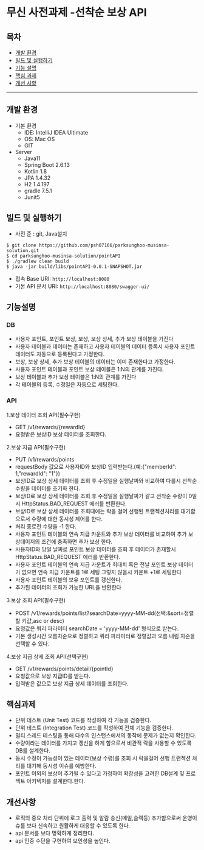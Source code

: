 # 무신 사전과제 -선착순 보상 API

## 목차
- [개발 환경](#개발환경)
- [빌드 및 실행하기](#빌드-및-실행하기)
- [기능 설명](#기능설명)
- [핵심 과제](#핵심과제)
- [개선 사항](#개선사항)
---
## 개발 환경
- 기본 환경
  - IDE: IntelliJ IDEA Ultimate
  - OS: Mac OS
  - GIT
- Server
  - Java11
  - Spring Boot 2.6.13
  - Kotlin 1.8
  - JPA 1.4.32
  - H2 1.4.197
  - gradle 7.5.1
  - Junit5

## 빌드 및 실행하기
- 사전 준 : git, Java설치
```
$ git clone https://github.com/psh07166/parksunghoo-musinsa-solution.git
$ cd parksunghoo-musinsa-solution/pointAPI
$ ./gradlew clean build
$ java -jar build/libs/pointAPI-0.0.1-SNAPSHOT.jar
```
- 접속 Base URI: `http://localhost:8080`
- 기본 API 문서 URI:  `http://localhost:8080/swagger-ui/`

## 기능설명

### DB
- 사용자 포인트, 포인트 보상, 보상, 보상 상세, 추가 보상 테이블을 가진다
- 사용자 테이블과 데이터는 존재하고 사용자 테이블의 데이터 등록시 사용자 포인트 데이터도 자동으로 등록된다고 가정한다.
- 보상, 보상 상세, 추가 보상 테이블의 데이터는 이미 존재한다고 가정한다.
- 사용자 포인트 테이블과 포인트 보상 테이블은 1:N의 관계를 가진다.
- 보상 테이블과 추가 보상 테이블은 1:N의 관계를 가진다
- 각 테이블의 등록, 수정일은 자동으로 세팅한다.

### API

1.보상 데이터 조회 API(필수구현)
- GET /v1/rewards/{rewardId}
- 요청받은 보상ID 보상 데이터를 조회한다.

2.보상 지급 API(필수구현)
- PUT /v1/rewards/points
- requestBody 값으로 사용자ID와 보상ID 입력받는다.(예:{"memberId": 1,"rewardId": "1"})
- 보상ID로 보상 상세 데이터를 조회 후 수정일을 실행날짜와 비교하여 다를시 선착순 수량을 데이터를 초기화 한다.
- 보상ID로 보상 상세 데이터를 조회 후 수정일을 실행날짜가 같고 선착순 수량이 0일시 HttpStatus.BAD_REQUEST 에러를 반환한다.
- 보상ID로 보상 상세 데이터를 조회때에는 락을 걸어 선행된 트랜젝션처리를 대기함으로서 수량에 대한 동시성 제어를 한다.
- 처리 종료전 수량을 -1 한다.
- 사용자 포인트 테이블의 연속 지급 카운트와 추가 보상 데이터를 비교하여 추가 보상데이저의 조건에 충족하면 추가 보상 한다.
- 사용자ID와 당일 날짜로 포인트 보상 데이터를 조회 후 데이터가 존재할시 HttpStatus.BAD_REQUEST 에러를 반환한다.
- 사용자 포인트 테이블의 연속 지급 카운트가 최대치 혹은 전날 포인트 보상 데이터가 없으면 연속 지급 카운트를 1로 세팅 그렇지 않을시 카운트 +1로 세팅한다
- 사용자 포인트 테이블의 보유 포인트를 갱신한다.
- 추가된 데이터의 조회가 가능한 URL을 반환한다

3.보상 조회 API(필수구현)
- POST /v1/rewards/points/list?searchDate=yyyy-MM-dd(선택:&sort=정렬할 키값,asc or desc)
- 요청값은 쿼리 파라미터 searchDate = 'yyyy-MM-dd' 형식으로 받는다.
- 기본 생성시간 오름차순으로 정렬하고 쿼리 파라미터로 정렬값과 오름 내림 차순을 선택할 수 있다.

4.보상 지급 상세 조회 API(선택구현)
- GET /v1/rewards/points/detail/{pointId}
- 요청값으로 보상 지급ID를 받는다.
- 입력받은 값으로 보상 지급 상세 데이터를 조회한다.

## 핵심과제
- 단위 테스트 (Unit Test) 코드를 작성하여 각 기능을 검증한다.
- 단위 테스트 (Integration Test) 코드를 작성하여 전체 기능을 검증한다.
- 멀티 스레드 테스팅을 통해 다수의 인스턴스에서의 동작에 문제가 없는지 확인한다.
- 수량이라는 데이터를 가지고 갱신을 하게 함으로서 비관적 락을 사용할 수 있도록 DB를 설계한다.
- 동시 수정이 가능성이 있는 데이터(보상 수령)를 조회 시 락을걸어 선행 트랜젝션 처리를 대기해 동시성 이슈를 예방한다.
- 포인트 이외의 보상이 추가될 수 있다고 가정하여 확장성을 고려한 DB설계 및 프로젝트 아키텍처를 설계한다.한다.

## 개선사항
- 로직의 중요 처리 단위에 로그 출력 및 알람 송신(메일,슬랙등) 추가함으로써 운영이슈를 보다 신속하고 원활하게 대응할 수
  있도록 한다.
- api 문서를 보다 명확하게 정리한다.
- api 인증 수단을 구현하여 보안성을 높인다.